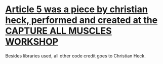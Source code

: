 # [Article 5 was a piece by christian heck, performed and created at the CAPTURE ALL MUSCLES WORKSHOP](http://plopes.org/project/capture-all-transmediale-workshop/)

Besides libraries used, all other code credit goes to Christian Heck. 
